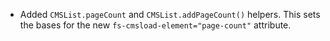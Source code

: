 - Added `CMSList.pageCount` and `CMSList.addPageCount()` helpers.
  This sets the bases for the new `fs-cmsload-element="page-count"` attribute.
